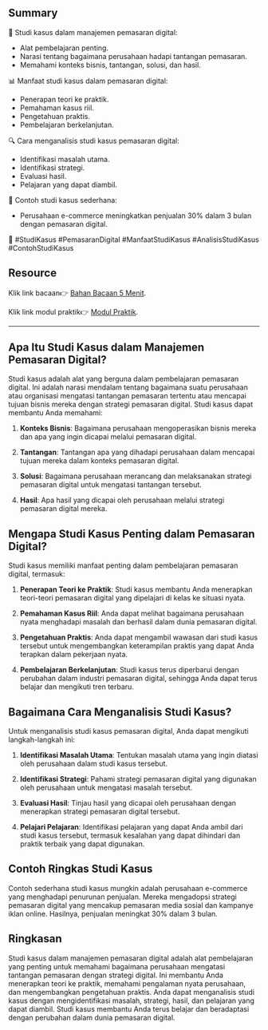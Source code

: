 ## Summary

📝 Studi kasus dalam manajemen pemasaran digital:
- Alat pembelajaran penting.
- Narasi tentang bagaimana perusahaan hadapi tantangan pemasaran.
- Memahami konteks bisnis, tantangan, solusi, dan hasil.

📊 Manfaat studi kasus dalam pemasaran digital:
- Penerapan teori ke praktik.
- Pemahaman kasus riil.
- Pengetahuan praktis.
- Pembelajaran berkelanjutan.

🔍 Cara menganalisis studi kasus pemasaran digital:
- Identifikasi masalah utama.
- Identifikasi strategi.
- Evaluasi hasil.
- Pelajaran yang dapat diambil.

🌟 Contoh studi kasus sederhana: 
- Perusahaan e-commerce meningkatkan penjualan 30% dalam 3 bulan dengan pemasaran digital.

🔗 #StudiKasus #PemasaranDigital #ManfaatStudiKasus #AnalisisStudiKasus #ContohStudiKasus

## Resource

Klik link bacaan👉 [Bahan Bacaan 5 Menit](https://medium.com/@myskill.id/marketing-introduction-71a6743ad4e).

Klik link modul praktik👉 [Modul Praktik](https://docs.google.com/presentation/d/1e65gO1-s0919Pxwnb0c-riL2C-z61kC_/edit#slide=id.p1).

---

## Apa Itu Studi Kasus dalam Manajemen Pemasaran Digital?

Studi kasus adalah alat yang berguna dalam pembelajaran pemasaran digital. Ini adalah narasi mendalam tentang bagaimana suatu perusahaan atau organisasi mengatasi tantangan pemasaran tertentu atau mencapai tujuan bisnis mereka dengan strategi pemasaran digital. Studi kasus dapat membantu Anda memahami:

1. **Konteks Bisnis**: Bagaimana perusahaan mengoperasikan bisnis mereka dan apa yang ingin dicapai melalui pemasaran digital.

2. **Tantangan**: Tantangan apa yang dihadapi perusahaan dalam mencapai tujuan mereka dalam konteks pemasaran digital.

3. **Solusi**: Bagaimana perusahaan merancang dan melaksanakan strategi pemasaran digital untuk mengatasi tantangan tersebut.

4. **Hasil**: Apa hasil yang dicapai oleh perusahaan melalui strategi pemasaran digital mereka.

## Mengapa Studi Kasus Penting dalam Pemasaran Digital?

Studi kasus memiliki manfaat penting dalam pembelajaran pemasaran digital, termasuk:

1. **Penerapan Teori ke Praktik**: Studi kasus membantu Anda menerapkan teori-teori pemasaran digital yang dipelajari di kelas ke situasi nyata.

2. **Pemahaman Kasus Riil**: Anda dapat melihat bagaimana perusahaan nyata menghadapi masalah dan berhasil dalam dunia pemasaran digital.

3. **Pengetahuan Praktis**: Anda dapat mengambil wawasan dari studi kasus tersebut untuk mengembangkan keterampilan praktis yang dapat Anda terapkan dalam pekerjaan nyata.

4. **Pembelajaran Berkelanjutan**: Studi kasus terus diperbarui dengan perubahan dalam industri pemasaran digital, sehingga Anda dapat terus belajar dan mengikuti tren terbaru.

## Bagaimana Cara Menganalisis Studi Kasus?

Untuk menganalisis studi kasus pemasaran digital, Anda dapat mengikuti langkah-langkah ini:

1. **Identifikasi Masalah Utama**: Tentukan masalah utama yang ingin diatasi oleh perusahaan dalam studi kasus tersebut.

2. **Identifikasi Strategi**: Pahami strategi pemasaran digital yang digunakan oleh perusahaan untuk mengatasi masalah tersebut.

3. **Evaluasi Hasil**: Tinjau hasil yang dicapai oleh perusahaan dengan menerapkan strategi pemasaran digital tersebut.

4. **Pelajari Pelajaran**: Identifikasi pelajaran yang dapat Anda ambil dari studi kasus tersebut, termasuk kesalahan yang dapat dihindari dan praktik terbaik yang dapat digunakan.

## Contoh Ringkas Studi Kasus

Contoh sederhana studi kasus mungkin adalah perusahaan e-commerce yang menghadapi penurunan penjualan. Mereka mengadopsi strategi pemasaran digital yang mencakup pemasaran media sosial dan kampanye iklan online. Hasilnya, penjualan meningkat 30% dalam 3 bulan.

## Ringkasan

Studi kasus dalam manajemen pemasaran digital adalah alat pembelajaran yang penting untuk memahami bagaimana perusahaan mengatasi tantangan pemasaran dengan strategi digital. Ini membantu Anda menerapkan teori ke praktik, memahami pengalaman nyata perusahaan, dan mengembangkan pengetahuan praktis. Anda dapat menganalisis studi kasus dengan mengidentifikasi masalah, strategi, hasil, dan pelajaran yang dapat diambil. Studi kasus membantu Anda terus belajar dan beradaptasi dengan perubahan dalam dunia pemasaran digital.
